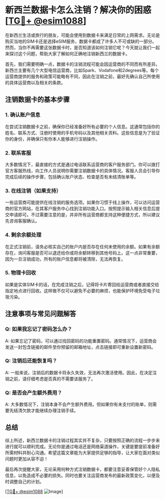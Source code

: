 # 新西兰数据卡怎么注销？解决你的困惑[[TG💪+ @esim1088](https://t.me/s/esim1088)]

在新西兰生活或旅行的朋友，可能会使用到数据卡来满足日常的上网需求。无论是购买当地的SIM卡还是选择eSIM服务，数据卡都成了许多人不可或缺的一部分。然而，当你不再需要这张数据卡时，是否知道该如何注销它呢？今天就让我们一起来探讨这个问题，帮助大家了解如何正确地注销新西兰的数据卡。

首先，我们需要明确一点，数据卡的注销流程可能会因运营商的不同而有所差异。新西兰主要有几个大型电信运营商，比如Spark、Vodafone和2degrees等。每个运营商提供的服务和政策可能略有不同，因此在注销之前，最好先确认自己所使用的具体运营商以及相关的条款。

## 注销数据卡的基本步骤

### 1. 确认账户信息
在尝试注销数据卡之前，确保你已经准备好所有必要的个人信息。这通常包括你的姓名、联系方式、注册时使用的手机号码以及其他相关资料。这些信息是为了验证你的身份，并确保只有你本人能够进行注销操作。

### 2. 联系客服
大多数情况下，最直接的方式是通过电话联系运营商的客户服务部门。你可以拨打官方客服热线，向工作人员说明你需要注销数据卡的具体情况。客服人员会引导你完成后续的操作步骤，包括确认账户状态、检查是否有未结清账单等。

### 3. 在线注销（如果支持）
一些运营商可能提供在线注销的服务选项。如果你习惯于线上操作，可以访问运营商的官方网站，在其客户服务中心找到注销功能入口。按照提示输入相关信息后提交申请即可。不过需要注意的是，并非所有运营商都支持这种便捷方式，所以建议先咨询客服确认。

### 4. 剩余余额处理
在正式注销前，请务必核实自己的账户内是否存在任何未使用的余额。如果有余额存在，询问客服是否可以退还给你或将余额转移到其他号码上。这一点非常重要，因为一旦注销成功，所有的账户信息都将被清除，无法再恢复。

### 5. 物理卡回收
如果是实体SIM卡的话，在完成注销之后，记得将卡片寄回给运营商或者直接交给指定地点进行回收。这样做不仅可以避免不必要的麻烦，也能保护环境免受电子垃圾污染。

## 注意事项与常见问题解答

### Q: 如果我忘记了密码怎么办？
A: 如果忘记了密码，可以通过找回密码的功能重置密码。通常情况下，运营商会发送一封包含链接的邮件至你预留的邮箱地址，点击链接即可重新设置新密码。

### Q: 注销后还能恢复吗？
A: 一般来说，注销后的数据卡将永久失效，无法再次激活使用。因此，在决定注销之前，请仔细考虑是否真的不需要该服务了。

### Q: 是否会产生额外费用？
A: 大多数情况下，注销本身不会产生额外费用。但如果你有未支付的账单，则需要先结清欠款才能继续办理注销手续。

## 总结

综上所述，新西兰数据卡的注销过程其实并不复杂，只要按照正确的流程一步步来进行就可以顺利完成。无论你是通过电话还是网络渠道操作，关键是要提前准备好所需材料并耐心沟通。希望这篇文章能为大家提供足够的指导，让大家在面对类似问题时更加从容不迫！

最后再次提醒大家，无论采用何种方式注销数据卡，都要注意妥善保管好个人隐私信息，以免造成不必要的损失。同时也要关注运营商发布的最新政策变化，以便及时调整自己的计划。

[[TG💪+ @esim1088](https://t.me/s/esim1088) ![Image](https://i.postimg.cc/4NQfJmqS/Snipaste-2025-05-13-00-14-12.png)]